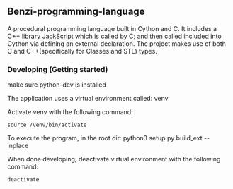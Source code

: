 ## Benzi-programming-language
A procedural programming language built in Cython and C.
It includes a C++ library [JackScript](http://jackscript.github.io) which is called by C; and then called included into Cython via defining an external declaration.
The project makes use of both C and C++(specifically for Classes and STL) types. 

### Developing (Getting started)
make sure python-dev is installed

The application uses a virtual environment called: venv
 
Activate venv with the following command:
```xml-dtd
source /venv/bin/activate
```

To execute the program, in the root dir:
python3 setup.py build_ext --inplace

When done developing; deactivate virtual environment with the following command: 

```xml-dtd
deactivate
```


